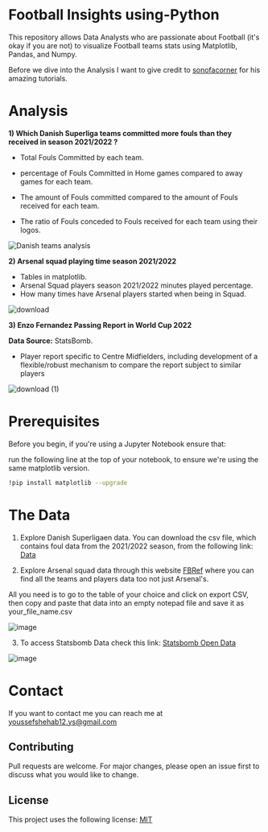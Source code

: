 # Football Insights using-Python

This repository allows Data Analysts who are passionate about Football (it's okay if you are not) to visualize Football teams stats using Matplotlib, Pandas, and Numpy.

Before we dive into the Analysis I want to give credit to [sonofacorner](https://github.com/sonofacorner) for his amazing tutorials.


# Analysis

**1) Which Danish Superliga teams committed more fouls than they received in season 2021/2022 ?**

- Total Fouls Committed by each team.

- percentage of Fouls Committed in Home games compared to away games for each team.

- The amount of Fouls committed compared to the amount of Fouls received for each team.

- The ratio of Fouls conceded to Fouls received for each team using their logos.

![Danish teams analysis](https://user-images.githubusercontent.com/64536908/193364084-8ac5f166-a2ac-4aa1-b1b3-8676e4e0852f.png)


**2) Arsenal squad playing time season 2021/2022**

- Tables in matplotlib.
- Arsenal Squad players season 2021/2022 minutes played percentage.
- How many times have Arsenal players started when being in Squad.

![download](https://user-images.githubusercontent.com/64536908/193376515-82dfcd49-d7c9-4a90-857f-9842598719a6.png)

**3) Enzo Fernandez Passing Report in World Cup 2022**

**Data Source:** StatsBomb.
- Player report specific to Centre Midfielders, including development of a flexible/robust mechanism to compare the report subject to similar players


![download (1)](https://github.com/Youssefshehab12/Football-Insights-using-Python/assets/64536908/6ed64fd6-fcef-400d-88da-e4c33ba7b4ef)




# Prerequisites
Before you begin, if you're using a Jupyter Notebook ensure that:

run the following line at the top of your notebook, to ensure we're using the same matplotlib version.
```bash
!pip install matplotlib --upgrade
```
# The Data
1) Explore Danish Superligaen data.
You can download the csv file, which contains foul data from the 2021/2022 season, from the following link:
[Data](https://www.sonofacorner.com/content/files/2022/06/superligaen_fouls_tutorial_06172022.csv)

2) Explore Arsenal squad data through this website [FBRef](https://fbref.com/en/squads/18bb7c10/2021-2022/Arsenal-Stats) where you can find all the teams and players data too not just Arsenal's.
 
 All you need is to go to the table of your choice and click on export CSV, then copy and paste that data into an empty notepad file and save it as your_file_name.csv

![image](https://user-images.githubusercontent.com/64536908/193365388-ebf73b8b-3356-4ab1-9f1f-5d66c63249f1.png)

3) To access Statsbomb Data check this link:
   [Statsbomb Open Data](https://github.com/statsbomb/open-data)
   
![image]([https://user-images.githubusercontent.com/64536908/193365388-ebf73b8b-3356-4ab1-9f1f-5d66c63249f1.png](https://www.google.com/url?sa=i&url=https%3A%2F%2Fwww.prnewswire.com%2Fnews-releases%2Fstatsbomb-the-most-advanced-analytics-provider-in-football-announces-the-full-acquisition-of-arqam-to-provide-more-than-double-the-data-of-any-other-provider-300843691.html&psig=AOvVaw3j1qVfeittNkP4s95LSTa-&ust=1695217663138000&source=images&cd=vfe&opi=89978449&ved=0CBAQjRxqFwoTCMiasofotoEDFQAAAAAdAAAAABAE)https://www.google.com/url?sa=i&url=https%3A%2F%2Fwww.prnewswire.com%2Fnews-releases%2Fstatsbomb-the-most-advanced-analytics-provider-in-football-announces-the-full-acquisition-of-arqam-to-provide-more-than-double-the-data-of-any-other-provider-300843691.html&psig=AOvVaw3j1qVfeittNkP4s95LSTa-&ust=1695217663138000&source=images&cd=vfe&opi=89978449&ved=0CBAQjRxqFwoTCMiasofotoEDFQAAAAAdAAAAABAE)

# Contact
If you want to contact me you can reach me at youssefshehab12.ys@gmail.com

## Contributing
Pull requests are welcome. For major changes, please open an issue first to discuss what you would like to change.

## License
This project uses the following license: [MIT](https://choosealicense.com/licenses/mit/)
